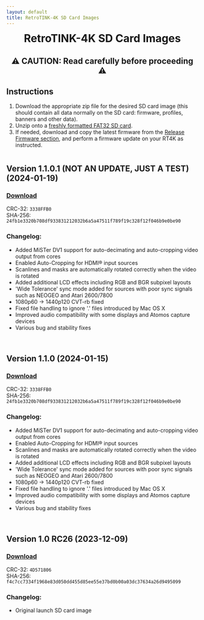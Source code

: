 ```yaml
---
layout: default
title: RetroTINK-4K SD Card Images
---
```


<h1 align="center" style="margin-top: 0px;">RetroTINK-4K SD Card Images</h1>

<p style="margin:30px;"></p>

<h2 align="center" style="margin-top: 0px;">⚠️ CAUTION: Read carefully before proceeding ⚠️</h2>

<p style="margin:30px;"></p>

## Instructions️

1. Download the appropriate zip file for the desired SD card image (this should contain all data normally on the SD card: firmware, profiles, banners and other data).
2. Unzip onto a [freshly formatted FAT32 SD card](http://ridgecrop.co.uk/index.htm?guiformat.htm).
3. If needed, download and copy the latest firmware from the [Release Firmware section](4k.md), and perform a firmware update on your RT4K as instructed.

<p style="margin:41px;"></p>

## Version 1.1.0.1 (NOT AN UPDATE, JUST A TEST) (2024-01-19)

### [Download](https://cdn.jsdelivr.net/gh/retrotink-llc/firmware@main/RetroTINK-4K/SD%20card%20images/Rt4k_110_sdcard.zip)
CRC-32: `3338FFB0`  
SHA-256: `24fb1e3320b708df933831212032b6a5a47511f789f19c328f12f046b9e0be90`

### Changelog:
- Added MiSTer DV1 support for auto-decimating and auto-cropping video output from cores
- Enabled Auto-Cropping for HDMI® input sources
- Scanlines and masks are automatically rotated correctly when the video is rotated
- Added additional LCD effects including RGB and BGR subpixel layouts
- 'Wide Tolerance' sync mode added for sources with poor sync signals such as NEOGEO and Atari 2600/7800
- 1080p60 -> 1440p120 CVT-rb fixed
- Fixed file handling to ignore '.' files introduced by Mac OS X
- Improved audio compatibility with some displays and Atomos capture devices
- Various bug and stability fixes

<br/>

## Version 1.1.0 (2024-01-15)

### [Download](https://cdn.jsdelivr.net/gh/retrotink-llc/firmware@main/RetroTINK-4K/SD%20card%20images/Rt4k_110_sdcard.zip)
CRC-32: `3338FFB0`  
SHA-256: `24fb1e3320b708df933831212032b6a5a47511f789f19c328f12f046b9e0be90`

### Changelog:
- Added MiSTer DV1 support for auto-decimating and auto-cropping video output from cores
- Enabled Auto-Cropping for HDMI® input sources
- Scanlines and masks are automatically rotated correctly when the video is rotated
- Added additional LCD effects including RGB and BGR subpixel layouts
- 'Wide Tolerance' sync mode added for sources with poor sync signals such as NEOGEO and Atari 2600/7800
- 1080p60 -> 1440p120 CVT-rb fixed
- Fixed file handling to ignore '.' files introduced by Mac OS X
- Improved audio compatibility with some displays and Atomos capture devices
- Various bug and stability fixes

<br/>

## Version 1.0 RC26 (2023-12-09)

### [Download](https://cdn.jsdelivr.net/gh/retrotink-llc/firmware@main/RetroTINK-4K/SD%20card%20images/Rt4k_10rc26_sdcard.zip)
CRC-32: `4D571806`  
SHA-256: `f4c7cc7334f1968e83d050dd455d85ee55e37bd0b00a03dc37634a26d9495099`

### Changelog:
- Original launch SD card image